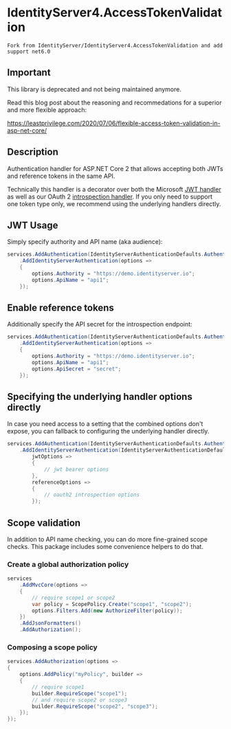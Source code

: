 # IdentityServer4.AccessTokenValidation

`
Fork from IdentityServer/IdentityServer4.AccessTokenValidation and add support net6.0
`

## Important
This library is deprecated and not being maintained anymore.

Read this blog post about the reasoning and recommedations for a superior and more flexible approach:

https://leastprivilege.com/2020/07/06/flexible-access-token-validation-in-asp-net-core/


## Description
Authentication handler for ASP.NET Core 2 that allows accepting both JWTs and reference tokens in the same API.

Technically this handler is a decorator over both the Microsoft [JWT handler](https://www.nuget.org/packages/Microsoft.AspNetCore.Authentication.JwtBearer/) as well as our OAuth 2 [introspection handler](https://www.nuget.org/packages/IdentityModel.AspNetCore.OAuth2Introspection/). If you only need to support one token type only, we recommend using the underlying handlers directly.

## JWT Usage
Simply specify authority and API name (aka audience):

```csharp
services.AddAuthentication(IdentityServerAuthenticationDefaults.AuthenticationScheme)
    .AddIdentityServerAuthentication(options =>
    {
        options.Authority = "https://demo.identityserver.io";
        options.ApiName = "api1";
    });
```

## Enable reference tokens
Additionally specify the API secret for the introspection endpoint:

```csharp
services.AddAuthentication(IdentityServerAuthenticationDefaults.AuthenticationScheme)
    .AddIdentityServerAuthentication(options =>
    {
        options.Authority = "https://demo.identityserver.io";
        options.ApiName = "api1";
        options.ApiSecret = "secret";
    });
```

## Specifying the underlying handler options directly
In case you need access to a setting that the combined options don't expose, you can fallback to configuring the underlying handler directly.

```csharp
services.AddAuthentication(IdentityServerAuthenticationDefaults.AuthenticationScheme)
    .AddIdentityServerAuthentication(IdentityServerAuthenticationDefaults.AuthenticationScheme,
        jwtOptions =>
        {
            // jwt bearer options
        },
        referenceOptions =>
        {
            // oauth2 introspection options
        });
```

## Scope validation
In addition to API name checking, you can do more fine-grained scope checks. This package includes some convenience helpers to do that.

### Create a global authorization policy

```csharp
services
    .AddMvcCore(options =>
    {
        // require scope1 or scope2
        var policy = ScopePolicy.Create("scope1", "scope2");
        options.Filters.Add(new AuthorizeFilter(policy));
    })
    .AddJsonFormatters()
    .AddAuthorization();
```

### Composing a scope policy

```csharp
services.AddAuthorization(options =>
{
    options.AddPolicy("myPolicy", builder =>
    {
        // require scope1
        builder.RequireScope("scope1");
        // and require scope2 or scope3
        builder.RequireScope("scope2", "scope3");
    });
});
```
